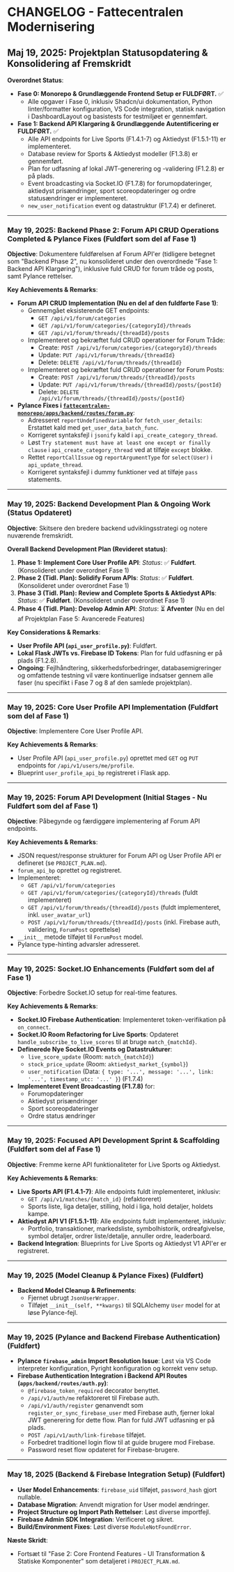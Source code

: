# CHANGELOG - Fattecentralen Modernisering

## Maj 19, 2025: Projektplan Statusopdatering & Konsolidering af Fremskridt

**Overordnet Status**:
*   **Fase 0: Monorepo & Grundlæggende Frontend Setup er FULDFØRT.** ✅
    *   Alle opgaver i Fase 0, inklusiv Shadcn/ui dokumentation, Python linter/formatter konfiguration, VS Code integration, statisk navigation i DashboardLayout og basistests for testmiljøet er gennemført.
*   **Fase 1: Backend API Klargøring & Grundlæggende Autentificering er FULDFØRT.** ✅
    *   Alle API endpoints for Live Sports (F1.4.1-7) og Aktiedyst (F1.5.1-11) er implementeret.
    *   Database review for Sports & Aktiedyst modeller (F1.3.8) er gennemført.
    *   Plan for udfasning af lokal JWT-generering og -validering (F1.2.8) er på plads.
    *   Event broadcasting via Socket.IO (F1.7.8) for forumopdateringer, aktiedyst prisændringer, sport scoreopdateringer og ordre statusændringer er implementeret.
    *   `new_user_notification` event og datastruktur (F1.7.4) er defineret.

---

### May 19, 2025: Backend Phase 2: Forum API CRUD Operations Completed & Pylance Fixes (Fuldført som del af Fase 1)

**Objective**: Dokumentere fuldførelsen af Forum API'er (tidligere betegnet som "Backend Phase 2", nu konsolideret under den overordnede "Fase 1: Backend API Klargøring"), inklusive fuld CRUD for forum tråde og posts, samt Pylance rettelser.

**Key Achievements & Remarks**:

*   **Forum API CRUD Implementation (Nu en del af den fuldførte Fase 1)**:
    *   Gennemgået eksisterende GET endpoints:
        *   `GET /api/v1/forum/categories`
        *   `GET /api/v1/forum/categories/{categoryId}/threads`
        *   `GET /api/v1/forum/threads/{threadId}/posts`
    *   Implementeret og bekræftet fuld CRUD operationer for Forum Tråde:
        *   Create: `POST /api/v1/forum/categories/{categoryId}/threads`
        *   Update: `PUT /api/v1/forum/threads/{threadId}`
        *   Delete: `DELETE /api/v1/forum/threads/{threadId}`
    *   Implementeret og bekræftet fuld CRUD operationer for Forum Posts:
        *   Create: `POST /api/v1/forum/threads/{threadId}/posts`
        *   Update: `PUT /api/v1/forum/threads/{threadId}/posts/{postId}`
        *   Delete: `DELETE /api/v1/forum/threads/{threadId}/posts/{postId}`
*   **Pylance Fixes i [`fattecentralen-monorepo/apps/backend/routes/forum.py`](fattecentralen-monorepo/apps/backend/routes/forum.py:0)**:
    *   Adresseret `reportUndefinedVariable` for `fetch_user_details`: Erstattet kald med `get_user_data_batch_func`.
    *   Korrigeret syntaksfejl i `jsonify` kald i `api_create_category_thread`.
    *   Løst `Try statement must have at least one except or finally clause` i `api_create_category_thread` ved at tilføje `except` blokke.
    *   Rettet `reportCallIssue` og `reportArgumentType` for `select(User)` i `api_update_thread`.
    *   Korrigeret syntaksfejl i dummy funktioner ved at tilføje `pass` statements.

---

### May 19, 2025: Backend Development Plan & Ongoing Work (Status Opdateret)

**Objective**: Skitsere den bredere backend udviklingsstrategi og notere nuværende fremskridt.

**Overall Backend Development Plan (Revideret status)**:
1.  **Phase 1: Implement Core User Profile API**: *Status*: ✅ **Fuldført**. (Konsolideret under overordnet Fase 1)
2.  **Phase 2 (Tidl. Plan): Solidify Forum APIs**: *Status*: ✅ **Fuldført**. (Konsolideret under overordnet Fase 1)
3.  **Phase 3 (Tidl. Plan): Review and Complete Sports & Aktiedyst APIs**: *Status*: ✅ **Fuldført**. (Konsolideret under overordnet Fase 1)
4.  **Phase 4 (Tidl. Plan): Develop Admin API**: *Status*: ⏳ **Afventer** (Nu en del af Projektplan Fase 5: Avancerede Features)

**Key Considerations & Remarks**:
*   **User Profile API (`api_user_profile.py`)**: Fuldført.
*   **Lokal Flask JWTs vs. Firebase ID Tokens**: Plan for fuld udfasning er på plads (F1.2.8).
*   **Ongoing**: Fejlhåndtering, sikkerhedsforbedringer, databasemigreringer og omfattende testning vil være kontinuerlige indsatser gennem alle faser (nu specifikt i Fase 7 og 8 af den samlede projektplan).

---

### May 19, 2025: Core User Profile API Implementation (Fuldført som del af Fase 1)

**Objective**: Implementere Core User Profile API.

**Key Achievements & Remarks**:
*   User Profile API (`api_user_profile.py`) oprettet med `GET` og `PUT` endpoints for `/api/v1/users/me/profile`.
*   Blueprint `user_profile_api_bp` registreret i Flask app.

---

### May 19, 2025: Forum API Development (Initial Stages - Nu Fuldført som del af Fase 1)

**Objective**: Påbegynde og færdiggøre implementering af Forum API endpoints.

**Key Achievements & Remarks**:
*   JSON request/response strukturer for Forum API og User Profile API er defineret (se `PROJECT_PLAN.md`).
*   `forum_api_bp` oprettet og registreret.
*   Implementeret:
    *   `GET /api/v1/forum/categories`
    *   `GET /api/v1/forum/categories/{categoryId}/threads` (fuldt implementeret)
    *   `GET /api/v1/forum/threads/{threadId}/posts` (fuldt implementeret, inkl. `user_avatar_url`)
    *   `POST /api/v1/forum/threads/{threadId}/posts` (inkl. Firebase auth, validering, `ForumPost` oprettelse)
*   `__init__` metode tilføjet til `ForumPost` model.
*   Pylance type-hinting advarsler adresseret.

---
### May 19, 2025: Socket.IO Enhancements (Fuldført som del af Fase 1)

**Objective**: Forbedre Socket.IO setup for real-time features.

**Key Achievements & Remarks**:
*   **Socket.IO Firebase Authentication**: Implementeret token-verifikation på `on_connect`.
*   **Socket.IO Room Refactoring for Live Sports**: Opdateret `handle_subscribe_to_live_scores` til at bruge `match_{matchId}`.
*   **Definerede Nye Socket.IO Events og Datastrukturer**:
    *   `live_score_update` (Room: `match_{matchId}`)
    *   `stock_price_update` (Room: `aktiedyst_market_{symbol}`)
    *   `user_notification` (Data: `{ type: '...', message: '...', link: '...', timestamp_utc: '...' }`) (F1.7.4)
*   **Implementeret Event Broadcasting (F1.7.8)** for:
    *   Forumopdateringer
    *   Aktiedyst prisændringer
    *   Sport scoreopdateringer
    *   Ordre status ændringer

---
### May 19, 2025: Focused API Development Sprint & Scaffolding (Fuldført som del af Fase 1)

**Objective**: Fremme kerne API funktionaliteter for Live Sports og Aktiedyst.

**Key Achievements & Remarks**:
*   **Live Sports API (F1.4.1-7)**: Alle endpoints fuldt implementeret, inklusiv:
    *   `GET /api/v1/matches/{match_id}` (refaktoreret)
    *   Sports liste, liga detaljer, stilling, hold i liga, hold detaljer, holdets kampe.
*   **Aktiedyst API V1 (F1.5.1-11)**: Alle endpoints fuldt implementeret, inklusiv:
    *   Portfolio, transaktioner, markedsliste, symbolhistorik, ordreafgivelse, symbol detaljer, ordrer liste/detalje, annuller ordre, leaderboard.
*   **Backend Integration**: Blueprints for Live Sports og Aktiedyst V1 API'er er registreret.

---
### May 19, 2025 (Model Cleanup & Pylance Fixes) (Fuldført)

*   **Backend Model Cleanup & Refinements**:
    *   Fjernet ubrugt `JsonUserWrapper`.
    *   Tilføjet `__init__(self, **kwargs)` til SQLAlchemy `User` model for at løse Pylance-fejl.

---
### May 19, 2025 (Pylance and Backend Firebase Authentication) (Fuldført)

*   **Pylance `firebase_admin` Import Resolution Issue**: Løst via VS Code interpreter konfiguration, Pyright konfiguration og korrekt venv setup.
*   **Firebase Authentication Integration i Backend API Routes (`apps/backend/routes/auth.py`)**:
    *   `@firebase_token_required` decorator benyttet.
    *   `/api/v1/auth/me` refaktoreret til Firebase auth.
    *   `/api/v1/auth/register` genanvendt som `register_or_sync_firebase_user` med Firebase auth, fjerner lokal JWT generering for dette flow. Plan for fuld JWT udfasning er på plads.
    *   `POST /api/v1/auth/link-firebase` tilføjet.
    *   Forbedret traditionel login flow til at guide brugere mod Firebase.
    *   Password reset flow opdateret for Firebase-brugere.

---
### May 18, 2025 (Backend & Firebase Integration Setup) (Fuldført)

*   **User Model Enhancements**: `firebase_uid` tilføjet, `password_hash` gjort nullable.
*   **Database Migration**: Anvendt migration for User model ændringer.
*   **Project Structure og Import Path Rettelser**: Løst diverse importfejl.
*   **Firebase Admin SDK Integration**: Verificeret og sikret.
*   **Build/Environment Fixes**: Løst diverse `ModuleNotFoundError`.

**Næste Skridt**:
*   Fortsæt til "Fase 2: Core Frontend Features - UI Transformation & Statiske Komponenter" som detaljeret i `PROJECT_PLAN.md`.
